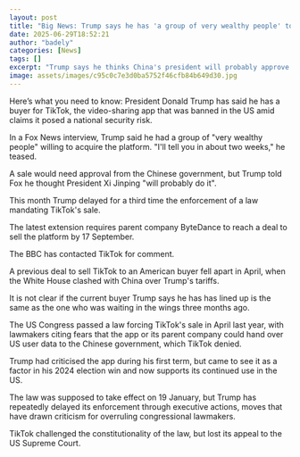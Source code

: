```yaml
---
layout: post
title: "Big News: Trump says he has 'a group of very wealthy people' to buy TikTok"
date: 2025-06-29T18:52:21
author: "badely"
categories: [News]
tags: []
excerpt: "Trump says he thinks China's president will probably approve a sale to the unidentified group."
image: assets/images/c95c0c7e3d0ba5752f46cfb84b649d30.jpg
---
```


Here’s what you need to know: President Donald Trump has said he has a buyer for TikTok, the video-sharing app that was banned in the US amid claims it posed a national security risk.

In a Fox News interview, Trump said he had a group of "very wealthy people" willing to acquire the platform. "I'll tell you in about two weeks," he teased.

A sale would need approval from the Chinese government, but Trump told Fox he thought President Xi Jinping "will probably do it".

This month Trump delayed for a third time the enforcement of a law mandating TikTok's sale. 

The latest extension requires parent company ByteDance to reach a deal to sell the platform by 17 September.

The BBC has contacted TikTok for comment. 

A previous deal to sell TikTok to an American buyer fell apart in April, when the White House clashed with China over Trump's tariffs. 

It is not clear if the current buyer Trump says he has has lined up is the same as the one who was waiting in the wings three months ago.

The US Congress passed a law forcing TikTok's sale in April last year, with lawmakers citing fears that the app or its parent company could hand over US user data to the Chinese government, which TikTok denied.

Trump had criticised the app during his first term, but came to see it as a factor in his 2024 election win and now supports its continued use in the US. 

The law was supposed to take effect on 19 January, but Trump has repeatedly delayed its enforcement through executive actions, moves that have drawn criticism for overruling congressional lawmakers. 

TikTok challenged the constitutionality of the law, but lost its appeal to the US Supreme Court.

